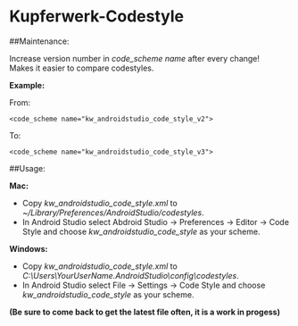 # Kupferwerk-Codestyle

##Maintenance:

Increase version number in *code_scheme name* after every change!  
Makes it easier to compare codestyles.

**Example:**

From:

	<code_scheme name="kw_androidstudio_code_style_v2">

To:

	<code_scheme name="kw_androidstudio_code_style_v3">

##Usage:

**Mac:**

* Copy *kw_androidstudio_code_style.xml* to *~/Library/Preferences/AndroidStudio/codestyles*.
* In Android Studio select Abdroid Studio -> Preferences -> Editor -> Code Style and choose *kw_androidstudio_code_style* as your scheme.

**Windows:**

* Copy *kw_androidstudio_code_style.xml* to *C:\Users\YourUserName\.AndroidStudio\config\codestyles*. 
* In Android Studio select File -> Settings -> Code Style and choose *kw_androidstudio_code_style* as your scheme.



**(Be sure to come back to get the latest file often, it is a work in progess)**
